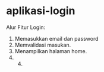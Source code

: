 # aplikasi-login

Alur Fitur Login:
1. Memasukkan email dan password
2. Memvalidasi masukan.
3. Menampilkan halaman home.
4. 4.

